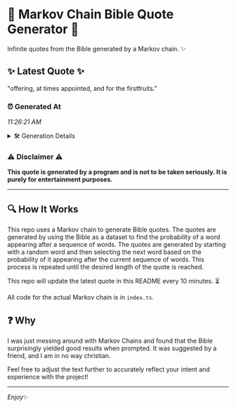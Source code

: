 # 📖 Markov Chain Bible Quote Generator 📖

Infinite quotes from the Bible generated by a Markov chain. ✨

## ✨ Latest Quote ✨
"offering, at times appointed, and for the firstfruits."

### ⏰ Generated At
*11:26:21 AM*

<details>
    <summary>🛠️ Generation Details</summary>
    <p>
        <strong>🌱 Seed:</strong> offering,<br>
        <strong>🔄 Iterations:</strong> 7<br>
        <strong>📜 Context History:</strong><br>[ offering, ]: at<br>[ offering,, at ]: times<br>[ offering,, at, times ]: appointed,<br>[ offering,, at, times, appointed, ]: and<br>[ offering,, at, times, appointed,, and ]: for<br>[ offering,, at, times, appointed,, and, for ]: the<br>[ at, times, appointed,, and, for, the ]: firstfruits.<br>
    </p>
</details>

### ⚠️ Disclaimer ⚠️
**This quote is generated by a program and is not to be taken seriously. It is purely for entertainment purposes.**

---

## 🔍 How It Works

This repo uses a Markov chain to generate Bible quotes. The quotes are generated by using the Bible as a dataset to find the probability of a word appearing after a sequence of words. The quotes are generated by starting with a random word and then selecting the next word based on the probability of it appearing after the current sequence of words. This process is repeated until the desired length of the quote is reached.

This repo will update the latest quote in this README every 10 minutes. ⏳

All code for the actual Markov chain is in `index.ts`.

## ❓ Why

I was just messing around with Markov Chains and found that the Bible surprisingly yielded good results when prompted. 
It was suggested by a friend, and I am in no way christian.

Feel free to adjust the text further to accurately reflect your intent and experience with the project!

---

*Enjoy*✨
